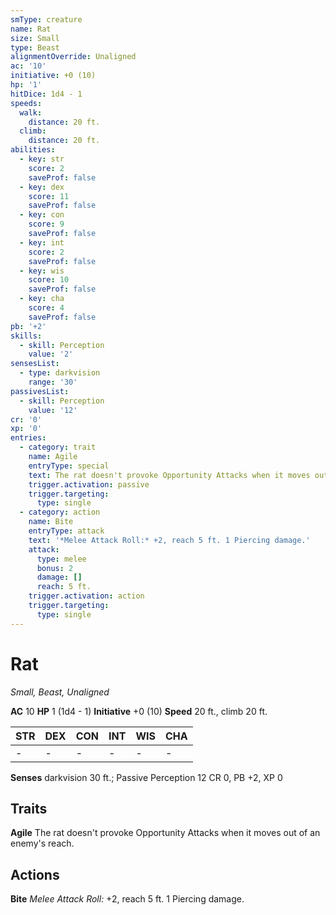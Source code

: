 ```yaml
---
smType: creature
name: Rat
size: Small
type: Beast
alignmentOverride: Unaligned
ac: '10'
initiative: +0 (10)
hp: '1'
hitDice: 1d4 - 1
speeds:
  walk:
    distance: 20 ft.
  climb:
    distance: 20 ft.
abilities:
  - key: str
    score: 2
    saveProf: false
  - key: dex
    score: 11
    saveProf: false
  - key: con
    score: 9
    saveProf: false
  - key: int
    score: 2
    saveProf: false
  - key: wis
    score: 10
    saveProf: false
  - key: cha
    score: 4
    saveProf: false
pb: '+2'
skills:
  - skill: Perception
    value: '2'
sensesList:
  - type: darkvision
    range: '30'
passivesList:
  - skill: Perception
    value: '12'
cr: '0'
xp: '0'
entries:
  - category: trait
    name: Agile
    entryType: special
    text: The rat doesn't provoke Opportunity Attacks when it moves out of an enemy's reach.
    trigger.activation: passive
    trigger.targeting:
      type: single
  - category: action
    name: Bite
    entryType: attack
    text: '*Melee Attack Roll:* +2, reach 5 ft. 1 Piercing damage.'
    attack:
      type: melee
      bonus: 2
      damage: []
      reach: 5 ft.
    trigger.activation: action
    trigger.targeting:
      type: single
---
```


# Rat
*Small, Beast, Unaligned*

**AC** 10
**HP** 1 (1d4 - 1)
**Initiative** +0 (10)
**Speed** 20 ft., climb 20 ft.

| STR | DEX | CON | INT | WIS | CHA |
| --- | --- | --- | --- | --- | --- |
| - | - | - | - | - | - |

**Senses** darkvision 30 ft.; Passive Perception 12
CR 0, PB +2, XP 0

## Traits

**Agile**
The rat doesn't provoke Opportunity Attacks when it moves out of an enemy's reach.

## Actions

**Bite**
*Melee Attack Roll:* +2, reach 5 ft. 1 Piercing damage.
